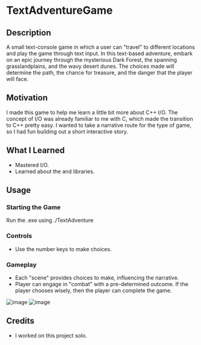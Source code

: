 # TextAdventureGame

## Description
A small text-console game in which a user can "travel" to different locations and play the game through text input. In this text-based adventure, embark on an epic journey through the mysterious Dark Forest, the spanning grasslandplains, and the wavy desert dunes. The choices made will determine the path, the chance for treasure, and the danger that the player will face.

## Motivation
I made this game to help me learn a little bit more about C++ I/O. The concept of I/O was already familiar to me with C, which made the transition to C++ pretty easy. I wanted to take a narrative route for the type of game, so I had fun building out a short interactive story.

## What I Learned
- Mastered I/O.
- Learned about the <thread> and <chrono> libraries.

## Usage
### Starting the Game
Run the .exe using ./TextAdventure
### Controls
- Use the number keys to make choices.
### Gameplay
- Each "scene" provides choices to make, influencing the narrative.
- Player can engage in "combat" with a pre-determined outcome.
If the player chooses wisely, then the player can complete the game.

![image](https://github.com/user-attachments/assets/3dd771b0-c991-41fc-a884-8e2248ab3f06)
![image](https://github.com/user-attachments/assets/62979753-c70a-4d24-9496-40b0d56d9cec)



## Credits
- I worked on this project solo.
